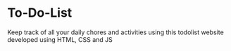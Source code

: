 # To-Do-List
Keep track of all your daily chores and activities using this todolist website developed using HTML, CSS and JS
